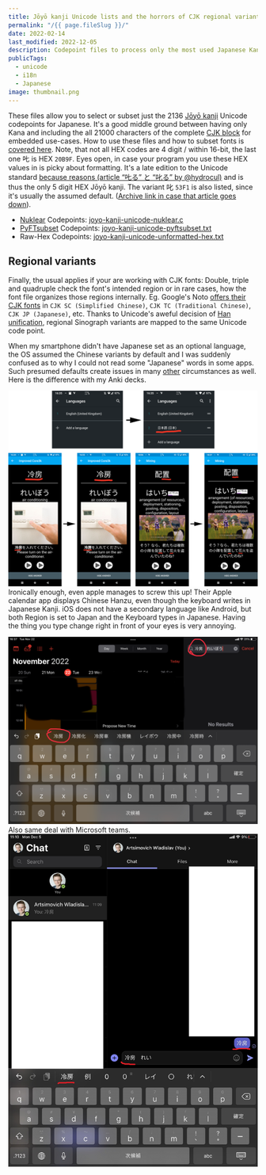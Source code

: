 ```yaml
---
title: Jōyō kanji Unicode lists and the horrors of CJK regional variants
permalink: "/{{ page.fileSlug }}/"
date: 2022-02-14
last_modified: 2022-12-05
description: Codepoint files to process only the most used Japanese Kanji of a font file and pitfalls to watch out for
publicTags:
  - unicode
  - i18n
  - Japanese
image: thumbnail.png
---
```

These files allow you to select or subset just the  2136 [Jōyō kanji](https://en.wikipedia.org/wiki/J%C5%8Dy%C5%8D_kanji) Unicode codepoints for Japanese. It's a good middle ground between having only Kana and including the all 21000 characters of the complete [CJK block](https://en.wikipedia.org/wiki/CJK_Unified_Ideographs_(Unicode_block)) for embedded use-cases. How to use these files and how to subset fonts is [covered here](https://github.com/Immediate-Mode-UI/Nuklear/wiki/Complete-font-guide#subsetting-compressing-appending-to-the-binary). Note, that not all HEX codes are 4 digit / within 16-bit, the last one 𠮟 is HEX `20B9F`. Eyes open, in case your program you use these HEX values in is picky about formatting. It's a late edition to the Unicode standard [because reasons (article “𠮟る” と “叱る” by @hydrocul)](https://hydrocul.github.io/wiki/blog/2014/1201-shikaru.html) and is thus the only 5 digit HEX Jōyō kanji. The variant 叱 `53F1` is also listed, since it's usually the assumed default. ([Archive link in case that article goes down](https://web.archive.org/web/20210405065949/https://hydrocul.github.io/wiki/blog/2014/1201-shikaru.html)).

* <a target="_blank" href="https://github.com/Immediate-Mode-UI/Nuklear">Nuklear</a> Codepoints: <a target="_blank" href="joyo-kanji-unicode-nuklear.c">joyo-kanji-unicode-nuklear.c</a>
* <a target="_blank" href="https://fonttools.readthedocs.io/en/latest/subset/index.html">PyFTsubset</a> Codepoints: <a target="_blank" href="joyo-kanji-unicode-pyftsubset.txt">joyo-kanji-unicode-pyftsubset.txt</a>
* Raw-Hex Codepoints: <a target="_blank" href="joyo-kanji-unicode-unformatted-hex.txt">joyo-kanji-unicode-unformatted-hex.txt</a></summary>

## Regional variants
Finally, the usual applies if your are working with CJK fonts: Double, triple and quadruple check the font's intended region or in rare cases, how the font file organizes those regions internally. Eg. Google's Noto [offers their CJK fonts](https://github.com/googlefonts/noto-cjk) in `CJK SC (Simplified Chinese)`, `CJK TC (Traditional Chinese)`, `CJK JP (Japanese)`, etc. Thanks to Unicode's aweful decision of [Han unification](https://en.wikipedia.org/wiki/Han_unification), regional Sinograph variants are mapped to the same Unicode code point.


When my smartphone didn't have Japanese set as an optional language, the OS assumed the Chinese variants by default and I was suddenly confused as to why I could not read some "Japanese" words in some apps. Such presumed defaults create issues in many [other](https://community.wanikani.com/t/userscript-anime-context-sentences/54003/83?u=frostkiwi) circumstances as well. Here is the difference with my Anki decks.

![](anki-regional-example.png)
Ironically enough, even apple manages to screw this up!
Their Apple calendar app displays Chinese Hanzu, even though the keyboard writes in Japanese Kanji. iOS does not have a secondary language like Android, but both Region is set to Japan and the Keyboard types in Japanese. Having the thing you type change right in front of your eyes is very annoying.

![image](ipad-calendar.png)
Also same deal with Microsoft teams.
![MicrosoftTeams-image (48)](ipad-teams.png)